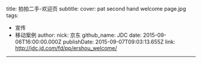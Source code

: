 title: 拍拍二手-欢迎页
subtitle: 
cover: pat second hand welcome page.jpg
tags:
  - 宣传
  - 移动案例
author:
  nick: 京东
  github_name: JDC
date: 2015-09-06T16:00:00.000Z
publishDate: 2015-09-07T09:03:13.655Z
link: http://jdc.jd.com/fd/pp/ershou_welcome/
---